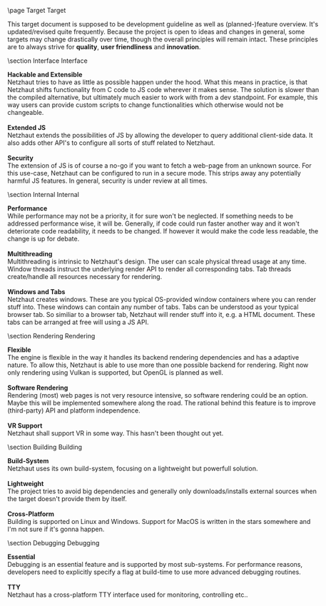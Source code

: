 \page Target Target

<div style="width:700px;">

This target document is supposed to be development guideline as well as (planned-)feature
overview. It's updated/revised quite frequently.
Because the project is open to ideas and changes in general, some targets may change
drastically over time, though the overall principles will remain intact.
These principles are to always strive for **quality**, **user friendliness** and **innovation**.

\section Interface Interface

**Hackable and Extensible**  
Netzhaut tries to have as little as possible happen under the hood. What this means in practice, is that Netzhaut shifts functionality from C code to JS code wherever it makes sense.
The solution is slower than the compiled alternative, but ultimately much easier to work with from a dev standpoint.
For example, this way users can provide custom scripts to change functionalities which otherwise would not be changeable.  
<br>
**Extended JS**    
Netzhaut extends the possibilities of JS by allowing the developer to query additional client-side data. It also adds other API's to configure all sorts of stuff related to Netzhaut.  
<br>
**Security**  
The extension of JS is of course a no-go if you want to fetch a web-page from an unknown source. For this use-case, Netzhaut can be configured to run in a secure mode.
This strips away any potentially harmful JS features. In general, security is under review at all times.  

\section Internal Internal

**Performance**  
While performance may not be a priority, it for sure won't be neglected. If something needs to be addressed performance wise, it will be.
Generally, if code could run faster another way and it won't deteriorate code readability, it needs to be changed.
If however it would make the code less readable, the change is up for debate.  
<br>
**Multithreading**  
Multithreading is intrinsic to Netzhaut's design. The user can scale physical thread usage at any time. Window threads instruct the underlying render API to render all corresponding tabs.
Tab threads create/handle all resources necessary for rendering.  
<br>
**Windows and Tabs**  
Netzhaut creates windows. These are you typical OS-provided window containers where you can render stuff into. These windows can contain any number of tabs. Tabs can be understood as your typical browser tab.
So similiar to a browser tab, Netzhaut will render stuff into it, e.g. a HTML document. These tabs can be arranged at free will using a JS API.   

\section Rendering Rendering

**Flexible**  
The engine is flexible in the way it handles its backend rendering dependencies and has a adaptive nature. To allow this, Netzhaut is able to use more than one possible backend for rendering. 
Right now only rendering using Vulkan is supported, but OpenGL is planned as well.  
<br>
**Software Rendering**  
Rendering (most) web pages is not very resource intensive, so software rendering could be an option. Maybe this will be implemented somewhere along the road. 
The rational behind this feature is to improve (third-party) API and platform independence.  
<br>
**VR Support**  
Netzhaut shall support VR in some way. This hasn't been thought out yet. 

\section Building Building

**Build-System**    
Netzhaut uses its own build-system, focusing on a lightweight but powerfull solution.   
<br>
**Lightweight**  
The project tries to avoid big dependencies and generally only downloads/installs external sources when the target doesn't provide them by itself.  
<br>
**Cross-Platform**  
Building is supported on Linux and Windows. Support for MacOS is written in the stars somewhere and I'm not sure if it's gonna happen.

\section Debugging Debugging

**Essential**  
Debugging is an essential feature and is supported by most sub-systems. For performance reasons, developers need to explicitly specify a flag at build-time to use more advanced debugging routines.   
<br>
**TTY**  
Netzhaut has a cross-platform TTY interface used for monitoring, controlling etc..   

</div>
